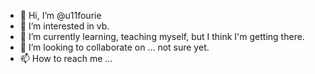 - 👋 Hi, I’m @u11fourie
- 👀 I’m interested in vb.
- 🌱 I’m currently learning, teaching myself, but I think I'm getting there.
- 💞️ I’m looking to collaborate on ... not sure yet.
- 📫 How to reach me ...

<!---
u11fourie/u11fourie is a ✨ special ✨ repository because its `README.md` (this file) appears on your GitHub profile.
You can click the Preview link to take a look at your changes.
--->
